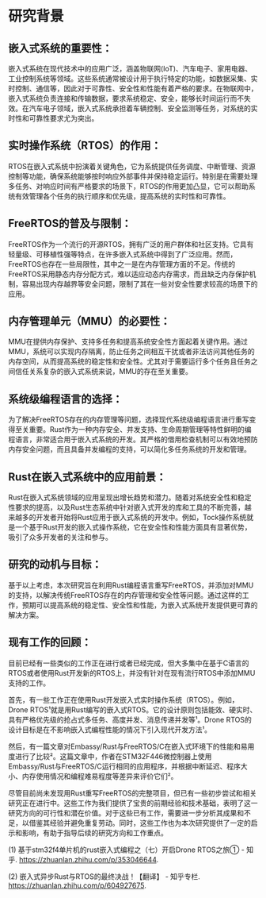 # 研究背景

## 嵌入式系统的重要性：

嵌入式系统在现代技术中的应用广泛，涵盖物联网(IoT)、汽车电子、家用电器、工业控制系统等领域。这些系统通常被设计用于执行特定的功能，如数据采集、实时控制、通信等，因此对于可靠性、安全性和性能有着严格的要求。在物联网中，嵌入式系统负责连接和传输数据，要求系统稳定、安全，能够长时间运行而不失效。在汽车电子领域，嵌入式系统承担着车辆控制、安全监测等任务，对系统的实时性和可靠性要求尤为突出。

## 实时操作系统（RTOS）的作用：

RTOS在嵌入式系统中扮演着关键角色，它为系统提供任务调度、中断管理、资源控制等功能，确保系统能够按时响应外部事件并保持稳定运行。特别是在需要处理多任务、对响应时间有严格要求的场景下，RTOS的作用更加凸显，它可以帮助系统有效管理各个任务的执行顺序和优先级，提高系统的实时性和可靠性。

## FreeRTOS的普及与限制：

FreeRTOS作为一个流行的开源RTOS，拥有广泛的用户群体和社区支持。它具有轻量级、可移植性强等特点，在许多嵌入式系统中得到了广泛应用。然而，FreeRTOS也存在一些局限性，其中之一是在内存管理方面的不足。传统的FreeRTOS采用静态内存分配方式，难以适应动态内存需求，而且缺乏内存保护机制，容易出现内存越界等安全问题，限制了其在一些对安全性要求较高的场景下的应用。

## 内存管理单元（MMU）的必要性：

MMU在提供内存保护、支持多任务和提高系统安全性方面起着关键作用。通过MMU，系统可以实现内存隔离，防止任务之间相互干扰或者非法访问其他任务的内存空间，从而提高系统的稳定性和安全性。尤其对于需要运行多个任务且任务之间信任关系复杂的嵌入式系统来说，MMU的存在至关重要。

## 系统级编程语言的选择：

为了解决FreeRTOS存在的内存管理等问题，选择现代系统级编程语言进行重写变得至关重要。Rust作为一种内存安全、并发支持、生命周期管理等特性鲜明的编程语言，非常适合用于嵌入式系统的开发。其严格的借用检查机制可以有效地预防内存安全问题，而且具备并发编程的支持，可以简化多任务系统的开发和管理。

## Rust在嵌入式系统中的应用前景：

Rust在嵌入式系统领域的应用呈现出增长趋势和潜力。随着对系统安全性和稳定性要求的提高，以及Rust生态系统中针对嵌入式开发的库和工具的不断完善，越来越多的开发者开始将Rust应用于嵌入式系统的开发中。例如，Tock操作系统就是一个基于Rust开发的嵌入式操作系统，它在安全性和性能方面具有显著优势，吸引了众多开发者的关注和参与。

## 研究的动机与目标：

基于以上考虑，本次研究旨在利用Rust编程语言重写FreeRTOS，并添加对MMU的支持，以解决传统FreeRTOS存在的内存管理和安全性等问题。通过这样的工作，预期可以提高系统的稳定性、安全性和性能，为嵌入式系统开发提供更可靠的解决方案。

## 现有工作的回顾：

目前已经有一些类似的工作正在进行或者已经完成，但大多集中在基于C语言的RTOS或者使用Rust开发新的RTOS上，并没有针对在现有流行RTOS中添加MMU支持的工作。

首先，有一些工作正在使用Rust开发嵌入式实时操作系统（RTOS）。例如，Drone RTOS¹就是用Rust编写的嵌入式RTOS。它的设计原则包括能效、硬实时、具有严格优先级的抢占式多任务、高度并发、消息传递并发等¹。Drone RTOS的设计目标是在不影响嵌入式编程性能的情况下引入现代开发方法¹。

然后，有一篇文章对Embassy/Rust与FreeRTOS/C在嵌入式环境下的性能和易用度进行了比较²。这篇文章中，作者在STM32F446微控制器上使用Embassy/Rust与FreeRTOS/C运行相同的应用程序，并根据中断延迟、程序大小、内存使用情况和编程难易程度等差异来评价它们²。

尽管目前尚未发现用Rust重写FreeRTOS的完整项目，但已有一些初步尝试和相关研究正在进行中。这些工作为我们提供了宝贵的前期经验和技术基础，表明了这一研究方向的可行性和潜在价值。对于这些已有工作，需要进一步分析其成果和不足，以借鉴其经验并避免重复劳动。同时，这些工作也为本次研究提供了一定的启示和影响，有助于指导后续的研究方向和工作重点。

(1) 基于stm32f4单片机的rust嵌入式编程之（七）开启Drone RTOS之旅① - 知乎. https://zhuanlan.zhihu.com/p/353046644.

(2) 嵌入式异步Rust与RTOS的最终决战！【翻译】 - 知乎专栏. https://zhuanlan.zhihu.com/p/604927675.